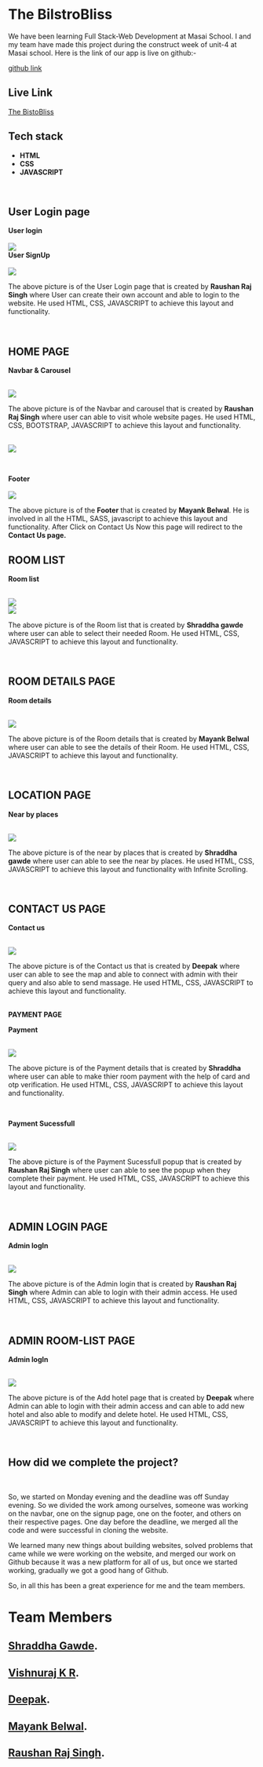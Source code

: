 # **The BilstroBliss**

<p>We have been learning Full Stack-Web Development at Masai School. I and my team have made this project during the construct week of unit-4 at Masai school. Here is the link of our app is live on github:- </p> <a href="https://github.com/shraddha-gawde/neural-innovator-5123/">github link</a>

## **Live Link**

<a href="https://neural-innovator-5123-lqyf.vercel.app/">The BistoBliss</a>
<br>

## **Tech stack**
<ul>
<li><b>HTML</b></li>
<li><b>CSS</b></li>
<li><b>JAVASCRIPT</b></li>
</ul>
<br>

## **User Login page**
<b>User login</b>
<br>
<br>
<a href=""><img src="https://github.com/shraddha-gawde/neural-innovator-5123/assets/101090200/81a38f30-f795-4934-87ce-51b10a760fb8"></a>
<br>
<b>User SignUp</b>
<br>
<br>
<a href=""><img src="https://github.com/shraddha-gawde/neural-innovator-5123/assets/101090200/1ff5a158-1bbe-428c-a399-14c6bda20905"></a>
<br>

<p>The above picture is of the User Login page that is created by <b>Raushan Raj Singh</b> where User can create their own account and able to login to the website. He used HTML, CSS, JAVASCRIPT to achieve this layout and functionality.</p>
<br>

## **HOME PAGE**
<b>Navbar & Carousel</b>
<br>
<br>

<a href=""><img src="https://github.com/shraddha-gawde/neural-innovator-5123/assets/101090200/254b5388-9fd4-4088-ae81-71110f51bfd6"></a>
<br>

<p>The above picture is of the Navbar and carousel that is created by <b>Raushan Raj Singh</b> where user can able to visit whole website pages. He used HTML, CSS, BOOTSTRAP, JAVASCRIPT to achieve this layout and functionality.</p>
<br>

<img src="https://github.com/shraddha-gawde/neural-innovator-5123/assets/101090200/29a48c9f-e0fb-47af-adce-e1eb7fff748f">
<br>
<p></p>
<br>


<b>Footer</b>
<br>
<br>
<a href=""><img src="https://github.com/shraddha-gawde/neural-innovator-5123/assets/101090200/115cfa50-ebf0-429a-b10d-54365cf788b5"></a>
<br>
<p>The above picture is of the <b>Footer</b> that is created by <b>Mayank Belwal</b>. He is involved in all the HTML, SASS, javascript to achieve this layout and functionality. After Click on Contact Us Now this page will redirect to the <b>Contact Us page.</b></p>

## **ROOM LIST**
<b>Room list</b>
<br>
<br>

<a href=""><img src="https://github.com/shraddha-gawde/neural-innovator-5123/assets/101090200/a03f8cda-3c6f-4197-b265-ad871a24bb80"></a>
<br>
<a href=""><img src="https://github.com/shraddha-gawde/neural-innovator-5123/assets/101090200/f9174142-a198-49b7-afde-790aa7b93126"></a>
<br>
<p>The above picture is of the Room list that is created by <b>Shraddha gawde</b> where user can able to select their needed Room. He used HTML, CSS, JAVASCRIPT to achieve this layout and functionality.</p>
<br>

## **ROOM DETAILS PAGE**
<b>Room details</b>
<br>
<br>

<a href=""><img src="https://github.com/shraddha-gawde/neural-innovator-5123/assets/101090200/62aedd47-4eeb-43ba-b3c7-e3a6c94af20c"></a>
<br>

<p>The above picture is of the Room details that is created by <b>Mayank Belwal</b> where user can able to see the details of their Room. He used HTML, CSS, JAVASCRIPT to achieve this layout and functionality.</p>
<br>

## **LOCATION PAGE**
<b>Near by places</b>
<br>
<br>

<a href=""><img src="https://github.com/shraddha-gawde/neural-innovator-5123/assets/101090200/c605ea79-06de-4d51-b484-2ecb63257a3f"></a>
<br>

<p>The above picture is of the near by places that is created by <b>Shraddha gawde</b> where user can able to see the near by places. He used HTML, CSS, JAVASCRIPT to achieve this layout and functionality with Infinite Scrolling.</p>
<br>

## **CONTACT US PAGE**
<b>Contact us</b>
<br>
<br>

<a href=""><img src="https://github.com/shraddha-gawde/neural-innovator-5123/assets/101090200/fbaa7fd5-e2e4-4465-a990-bf2af1d8f301"></a>
<br>

<p>The above picture is of the Contact us that is created by <b>Deepak</b> where user can able to see the map and able to connect with admin with their query and also able to send massage. He used HTML, CSS, JAVASCRIPT to achieve this layout and functionality.</p>
<br

## **PAYMENT PAGE**
<b>Payment</b>
<br>
<br>

<a href=""><img src="https://github.com/shraddha-gawde/neural-innovator-5123/assets/101090200/a44eec3f-3d40-4ab0-8c14-13d3e7f5c20c"></a>
<br>

<p>The above picture is of the Payment details that is created by <b>Shraddha</b> where user can able to make thier room payment with the help of card and otp verification. He used HTML, CSS, JAVASCRIPT to achieve this layout and functionality.</p>
<br>

<b>Payment Sucessfull</b>
<br>
<br>

<a href=""><img src="https://github.com/shraddha-gawde/neural-innovator-5123/assets/101090200/c71d2386-e4a1-4a9c-982f-6df4f652cd80"></a>
<br>

<p>The above picture is of the Payment Sucessfull popup that is created by <b>Raushan Raj Singh</b> where user can able to see the popup when they complete their payment. He used HTML, CSS, JAVASCRIPT to achieve this layout and functionality.</p>
<br>

## **ADMIN LOGIN PAGE**
<b>Admin logIn</b>
<br>
<br>

<a href=""><img src="https://github.com/shraddha-gawde/neural-innovator-5123/assets/101090200/2d2d61e4-59e7-4ac1-a9a8-0bd0d790d255"></a>
<br>

<p>The above picture is of the Admin login that is created by <b>Raushan Raj Singh</b> where Admin can able to login with their admin access. He used HTML, CSS, JAVASCRIPT to achieve this layout and functionality.</p>
<br>

## **ADMIN ROOM-LIST PAGE**
<b>Admin logIn</b>
<br>
<br>

<a href=""><img src="https://github.com/shraddha-gawde/neural-innovator-5123/assets/101090200/9053c940-86ee-46bb-bfab-c9c3e0f98f97"></a>
<br>

<p>The above picture is of the Add hotel page that is created by <b>Deepak</b> where Admin can able to login with their admin access and can able to add new hotel and also able to modify and delete hotel. He used HTML, CSS, JAVASCRIPT to achieve this layout and functionality.</p>
<br>

## **How did we complete the project?**
<br>
<p>So, we started on Monday evening and the deadline was off Sunday evening. So we divided the work among ourselves, someone was working on the navbar, one on the signup page, one on the footer, and others on their respective pages. One day before the deadline, we merged all the code and were successful in cloning the website.</p>
<p>We learned many new things about building websites, solved problems that came while we were working on the website, and merged our work on Github because it was a new platform for all of us, but once we started working, gradually we got a good hang of Github.</p>
<p>So, in all this has been a great experience for me and the team members.</p>

# **Team Members**

## **[Shraddha Gawde](https://github.com/shraddha-gawde).**
## **[Vishnuraj K R](https://github.com/VishnurajKarockal).**
## **[Deepak](https://github.com/DEEPAK101020).**
## **[Mayank Belwal](https://github.com/MayankBelwal05).**
## **[Raushan Raj Singh](https://github.com/Raushan8505).**



